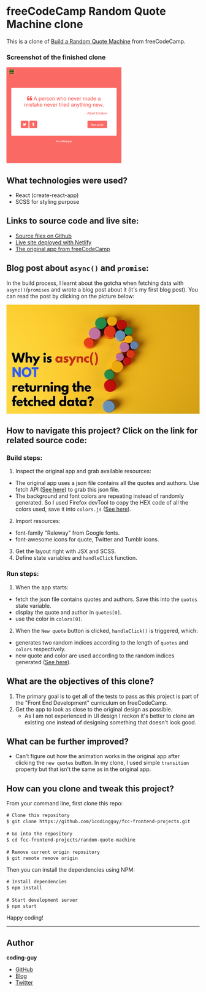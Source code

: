 # freeCodeCamp Random Quote Machine clone

This is a clone of [Build a Random Quote Machine](https://www.freecodecamp.org/learn/front-end-libraries/front-end-libraries-projects/build-a-random-quote-machine) from freeCodeCamp.

### Screenshot of the finished clone

![screenshot](./fcc-quote-machine.png)

## What technologies were used?

- React (create-react-app)
- SCSS for styling purpose

## Links to source code and live site:

- [Source files on Github](https://github.com/1codingguy/fcc-frontend-projects/tree/main/random-quote-machine)
- [Live site deployed with Netlify](https://fcc-quote.netlify.app/)
- [The original app from freeCodeCamp](https://codepen.io/freeCodeCamp/full/qRZeGZ)

## Blog post about `async()` and `promise`:

In the build process, I learnt about the gotcha when fetching data with `async()`/`promises` and wrote a blog post about it (it's my first blog post). You can read the post by clicking on the picture below:

[![async-blog-post-thumbnail.jpg](./async-blog-post-thumbnail.jpg)](https://blog.coding-guy.com/why-is-async-not-returning-the-fetched-data)


## How to navigate this project? Click on the link for related source code:

### Build steps:

1. Inspect the original app and grab available resources:
  - The original app uses a json file contains all the quotes and authors. Use fetch API ([See here](https://github.com/1codingguy/fcc-frontend-projects/blob/main/random-quote-machine/src/getData.js)) to grab this json file.
  - The background and font colors are repeating instead of randomly generated. So I used Firefox devTool to copy the HEX code of all the colors used, save it into `colors.js` ([See here](https://github.com/1codingguy/fcc-frontend-projects/blob/main/random-quote-machine/src/colors.js)).

2. Import resources:
  - font-family "Raleway" from Google fonts.
  - font-awesome icons for quote, Twitter and Tumblr icons.
3. Get the layout right with JSX and SCSS.
4. Define state variables and `handleClick` function.

### Run steps:

1. When the app starts:

- fetch the json file contains quotes and authors. Save this into the `quotes` state variable.
- display the quote and author in `quotes[0]`.
- use the color in `colors[0]`.

2. When the `New quote` button is clicked, `handleClick()` is triggered, which:

- generates two random indices according to the length of `quotes` and `colors` respectively.
- new quote and color are used according to the random indices generated ([See here](https://github.com/1codingguy/fcc-frontend-projects/blob/main/random-quote-machine/src/App.js#L20)).

## What are the objectives of this clone?

1. The primary goal is to get all of the tests to pass as this project is part of the "Front End Development" curriculum on freeCodeCamp.
2. Get the app to look as close to the original design as possible.
   - As I am not experienced in UI design I reckon it's better to clone an existing one instead of designing something that doesn't look good.

## What can be further improved?

- Can't figure out how the animation works in the original app after clicking the `new quotes` button. In my clone, I used simple `transition` property but that isn't the same as in the original app.

## How can you clone and tweak this project?

From your command line, first clone this repo:

```
# Clone this repository
$ git clone https://github.com/1codingguy/fcc-frontend-projects.git

# Go into the repository
$ cd fcc-frontend-projects/random-quote-machine

# Remove current origin repository
$ git remote remove origin

```

Then you can install the dependencies using NPM:

```
# Install dependencies
$ npm install

# Start development server
$ npm start
```

Happy coding!

---
## Author

**coding-guy**

- [GitHub](https://github.com/1codingguy)
- [Blog](https://blog.coding-guy.com/)
- [Twitter](https://twitter.com/1codingguy)
